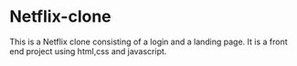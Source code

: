# Netflix-clone
This is a Netflix clone consisting of a login and a landing page. It is a front end project using html,css and javascript.
